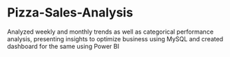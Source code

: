 # Pizza-Sales-Analysis
Analyzed weekly and monthly trends as well as categorical performance analysis, presenting insights to  optimize business using MySQL and created dashboard for the same using Power BI

